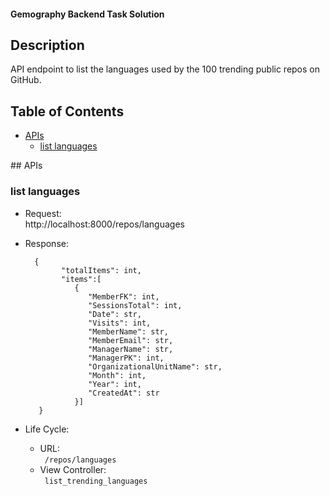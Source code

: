 #### Gemography Backend Task Solution

## Description
API endpoint to list the languages used by the 100 trending public repos on GitHub.

## Table of Contents
  - [APIs](#apis)
    - [list languages](#list-languages)

<div id='apis'/>
## APIs

<div id='list-languages'/>

### list languages
- Request:   
      http://localhost:8000/repos/languages
      
- Response:
    ```
      {
            "totalItems": int,
            "items":[
               {
                  "MemberFK": int,
                  "SessionsTotal": int,
                  "Date": str,
                  "Visits": int,
                  "MemberName": str,
                  "MemberEmail": str,
                  "ManagerName": str,
                  "ManagerPK": int,
                  "OrganizationalUnitName": str,
                  "Month": int,
                  "Year": int,
                  "CreatedAt": str
               }]
       }
    ```
- Life Cycle:
   - URL:   
   ` /repos/languages`
   - View Controller:   
   ` list_trending_languages`
